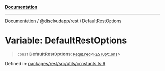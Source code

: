 [**Documentation**](../../../README.md)

***

[Documentation](../../../packages.md) / [@discloudapp/rest](../README.md) / DefaultRestOptions

# Variable: DefaultRestOptions

> `const` **DefaultRestOptions**: [`Required`](https://www.typescriptlang.org/docs/handbook/utility-types.html#requiredtype)\<[`RESTOptions`](../interfaces/RESTOptions.md)\>

Defined in: [packages/rest/src/utils/constants.ts:6](https://github.com/discloud/discloud.app/blob/1e4ce40911bd2c25d95ae21441839a6f9ec7c445/packages/rest/src/utils/constants.ts#L6)
